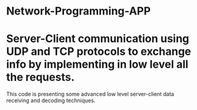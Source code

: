 # Network-Programming-APP
# Server-Client communication using UDP and TCP protocols to exchange info by implementing in low level all the requests.
 
 This code is presenting some advanced low level server-client data receiving and decoding techniques.
 
